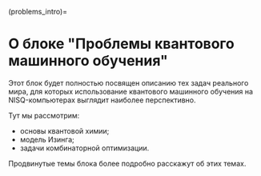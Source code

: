 (problems_intro)=

# О блоке "Проблемы квантового машинного обучения"

Этот блок будет полностью посвящен описанию тех задач реального мира, для которых использование квантового машинного обучения на NISQ-компьютерах выглядит наиболее перспективно.

Тут мы рассмотрим:

- основы квантовой химии;
- модель Изинга;
- задачи комбинаторной оптимизации.

Продвинутые темы блока более подробно расскажут об этих темах.
